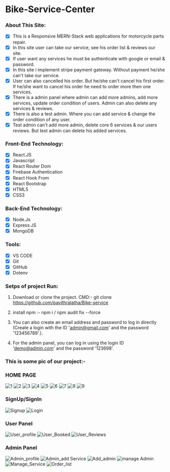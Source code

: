 # Bike-Service-Center

### About This Site:

- [x] This is a Responsive MERN-Stack web applications for motorcycle parts repair.
- [x] In this site user can take our service, see his order list & reviews our site.
- [x] If user want any services he must be authenticate with google or email & password.
- [x] In this site i implement stripe payment gateway. Without payment he/she can't take our service.
- [x] User can also cancelled his order. But he/she can't cancel his first order. If he/she want to cancel his order he need to order more then one services.
- [x] There is a admin panel where admin can add more admins, add more services, update order condition of users. Admin can also delete any services & reviews.
- [x] There is also a test admin. Where you can add service & change the order condition of any user.
- [x] Test admin can't add more admin, delete core 6 services & our users reviews. But test admin can delete his added services.

### Front-End Technology:

- [x] React.JS 
- [x] Javascript
- [x] React Router Dom
- [x] Firebase Authentication
- [x] React Hook From
- [x] React Bootstrap
- [x] HTML5
- [x] CSS3
      
### Back-End Technology:

- [x] Node.Js
- [x] Express.JS
- [x] MongoDB

### Tools:

- [x] VS CODE
- [x] Git
- [x] GitHub
- [x] Dotenv

### Setps of project Run:
1. Download or clone the project.
   CMD:- git clone https://github.com/pavithralatha/Bike-service
   
2. install npm :- npm i / npm audit fix --force
   
3. You can also create an email address and password to log in directly (Create a login with the ID 'admin@gmail.com' and the password '123456789'.).

4. For the admin panel, you can log in using the login ID 'demo@admin.com' and the password '123698'.

### This is some pic of our project:- ###

### HOME PAGE

![1](https://github.com/DINKAR202/Bike_Service_Application/assets/109248473/32f2e059-a0d5-454d-b39f-c9baecad87c0)
     ![2](https://github.com/DINKAR202/Bike_Service_Application/assets/109248473/4f430c29-3fa9-431e-b010-4bc92937e965)
     ![3](https://github.com/DINKAR202/Bike_Service_Application/assets/109248473/ce2d0dfe-448a-47ac-95c3-1c0a12c742cf)
     ![4](https://github.com/DINKAR202/Bike_Service_Application/assets/109248473/60e792b7-0711-4167-8589-4299d2d35363)
     ![5](https://github.com/DINKAR202/Bike_Service_Application/assets/109248473/1332b9f3-e4ee-4d56-abff-9c39fd6d3c3c)
     ![6](https://github.com/DINKAR202/Bike_Service_Application/assets/109248473/9cc691ed-8cfd-45b3-bfe7-782be516faa6)
     ![7](https://github.com/DINKAR202/Bike_Service_Application/assets/109248473/ae2ee73f-7f11-4f4f-9c5b-88946293c3cb)
     ![8](https://github.com/DINKAR202/Bike_Service_Application/assets/109248473/18531f27-5f1b-4ed3-b331-a60be3800af3)
     ![9](https://github.com/DINKAR202/Bike_Service_Application/assets/109248473/95603ecb-8a2b-4015-bb84-6267aacc1f99)
          
### SignUp/SignIn

![Signup](https://github.com/DINKAR202/Bike_Service_Application/assets/109248473/015df16d-523c-45f3-ba1c-c7499c3a4454)
      ![Login](https://github.com/DINKAR202/Bike_Service_Application/assets/109248473/511d9cfb-c68b-4906-bc4d-3968f769a9fe)

### User Panel

![User_profile](https://github.com/DINKAR202/Bike_Service_Application/assets/109248473/525a6616-11d7-47dd-89bb-8ad144b38a68)
      ![User_Booked](https://github.com/DINKAR202/Bike_Service_Application/assets/109248473/4ff68786-6b99-4ca4-bcfa-c58660689fae)
      ![User_Reviews](https://github.com/DINKAR202/Bike_Service_Application/assets/109248473/b97cbdad-cb66-41fe-bd84-47097e49fb47)

### Admin Panel 

![Admin_profile](https://github.com/DINKAR202/Bike_Service_Application/assets/109248473/65e45ffb-9961-466d-b95b-678d18a177db)
      ![Admin_add Service](https://github.com/DINKAR202/Bike_Service_Application/assets/109248473/c54f5174-3a36-4737-8903-46b2a4a170fd)
      ![Add_admin](https://github.com/DINKAR202/Bike_Service_Application/assets/109248473/50d1f50f-4380-4789-bf77-a6629e15e246)
      ![manage Admin](https://github.com/DINKAR202/Bike_Service_Application/assets/109248473/81b2e269-1a9c-42ea-a6a2-5aa8b1dd87e4)
      ![Manage_Service](https://github.com/DINKAR202/Bike_Service_Application/assets/109248473/1b7d6b80-61be-4feb-bc48-05c930f68531)
      ![Order_list](https://github.com/DINKAR202/Bike_Service_Application/assets/109248473/71bfd187-d72c-447e-9e20-5b5cb007e275) 
